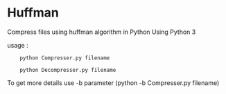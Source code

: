 # Huffman
Compress files using huffman algorithm in Python
Using Python 3

usage : 

        python Compresser.py filename
        
        python Decompresser.py filename
        
To get more details use -b parameter (python -b Compresser.py filename)
